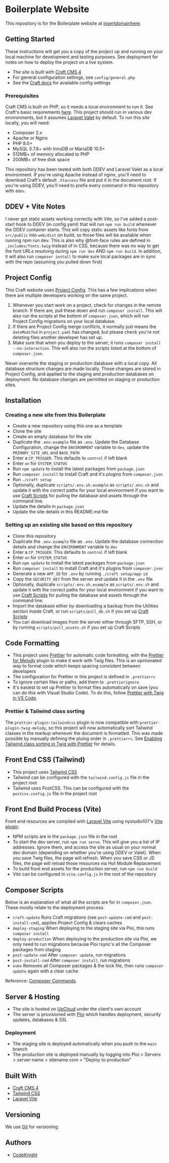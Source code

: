 # Boilerplate Website

This repository is for the Boilerplate website at [insertdomainhere](https://insertdomainhere).

## Getting Started

These instructions will get you a copy of the project up and running on your local machine for development and testing purposes. See deployment for notes on how to deploy the project on a live system.

-  The site is built with [Craft CMS 4](https://craftcms.com)
-  For general configuration settings, see `config/general.php`
-  See the [Craft docs](https://craftcms.com/docs/4.x/config/config-settings.html) for available config settings

### Prerequisites

Craft CMS is built on PHP, so it needs a local environment to run it. See Craft's basic requirements [here](https://craftcms.com/docs/4.x/requirements.html). This project should run in various dev environments, but it assumes [Laravel Valet](https://laravel-mix.com) by default. To run this site locally, you will need:

-  Composer 2.x
-  Apache or Nginx
-  PHP 8.0+
-  MySQL 5.7.8+ with InnoDB or MariaDB 10.5+
-  512MB+ of memory allocated to PHP
-  200MB+ of free disk space

This repository has been tested with both DDEV and Laravel Valet as a local environment. If you're using Apache instead of nginx, you'll need to download Craft's default `.htaccess` file and put it in the document root. If you're using DDEV, you'll need to prefix every command in this repository with `ddev`.

## DDEV + Vite Notes

I never got static assets working correctly with Vite, so I've added a post-start hook to DDEV (in config.yaml) that will run `npm run build` whenever the DDEV container starts. This will copy static assets like fonts from `src/public` into `web/dist` on build, so those files will be available when running npm run dev. This is also why @font-face rules are defined in `_includes/fonts.twig` instead of in CSS, because there was no way to get the font URLs resolving during `npm run dev` AND `npm run build`.
In addition, it will also run `composer install` to make sure local packages are in sync with the repo (assuming you pulled down first)

## Project Config

This Craft website uses [Project Config](https://craftcms.com/docs/4.x/project-config.html). This has a few implications when there are multiple developers working on the same project.

1. Whenever you start work on a project, check for changes in the remote branch. If there are, pull these down and run `composer install`. This will also run the scripts at the bottom of `composer.json`, which will run Project Config migrations on your local database.
2. If there are Project Config merge conflicts, it normally just means the `dateModifed` in `project.yaml` has changed, but please check you're not deleting files another developer has set up.
3. Make sure that when you deploy to the server, it runs `composer install --no-interaction`. This will also run the scripts listed at the bottom of `composer.json`.

Never overwrite the staging or production database with a local copy.
All database structure changes are made locally. Those changes are stored in Project Config, and applied to the staging and production databases on deployment. No database changes are permitted on staging or production sites.

## Installation

### Creating a new site from this Boilerplate

-  Create a new repository using this one as a template
-  Clone the site
-  Create an empty database for the site
-  Duplicate the `.env.example` file as `.env`. Update the Database Configuration, change the `ENVIRONMENT` variable to `dev`, update the `PRIMARY_SITE_URL` and `BASE_PATH`
-  Enter a `CP_TRIGGER`. This defaults to `control` if left blank
-  Enter `on` for `SYSTEM_STATUS`
-  Run `npm update` to install the latest packages from `package.json`
-  Run `composer install` to install Craft and it's plugins from `composer.json`
-  Run `./craft setup`
-  Optionally, duplicate `scripts/.env.sh.example` as `scripts/.env.sh` and update it with the correct paths for your local environment if you want to use [Craft Scripts](https://github.com/nystudio107/craft-scripts) for pulling the database and assets through the command line.
-  Update the details in `package.json`
-  Update the site details in this README.md file

### Setting up an existing site based on this repository

-  Clone this repository
-  Duplicate the `.env.example` file as `.env`. Update the database connection details and change the `ENVIRONMENT` variable to `dev`
-  Enter a `CP_TRIGGER`. This defaults to `control` if left blank
-  Enter `on` for `SYSTEM_STATUS`
-  Run `npm update` to install the latest packages from `package.json`
-  Run `composer install` to install Craft and it's plugins from `composer.json`
-  Generate a new `APP_ID` for `.env` by running `./craft setup/app-id`
-  Copy the `SECURITY_KEY` from the server and update it in the `.env` file.
-  Optionally, duplicate `scripts/.env.sh.example` as `scripts/.env.sh` and update it with the correct paths for your local environment if you want to use [Craft Scripts](https://github.com/nystudio107/craft-scripts) for pulling the database and assets through the command line.
-  Import the database either by downloading a backup from the Utilities section inside Craft, or run `scripts/pull_db.sh` if you set up [Craft Scripts](https://github.com/nystudio107/craft-scripts)
-  You can download images from the server either through SFTP, SSH, or by running `scripts/pull_assets.sh` if you set up Craft Scripts

## Code Formatting

-  This project uses [Prettier](https://prettier.io) for automatic code formatting, with the [Prettier for Melody](https://github.com/trivago/prettier-plugin-twig-melody) plugin to make it work with Twig files. This is an opinionated way to format code which keeps spacing consistent between developers
-  The configuration for Prettier in this project is defined in `.prettierrc`
-  To ignore certain files or paths, add them to `.prettierignore`
-  It's easiest to set up Prettier to format files automatically on save (you can do this with Visual Studio Code). To do this, follow [Prettier with Twig in VS Code](https://codeknight.co.uk/blog/getting-prettier-working-with-twig-craft-cms).

### Prettier & Tailwind class sorting

The `prettier-plugin-tailwindcss` plugin is now compatible with `prettier-plugin-twig-melody`, so this project will now automatically sort Tailwind classes in the markup whenever the document is formatted. This was made possible by manually defining the pluing order in `.prettierrc`. See [Enabling Tailwind class sorting in Twig with Prettier](https://codeknight.co.uk/blog/enabling-prettier-class-sorting-in-twig-with-prettier) for details.

## Front End CSS (Tailwind)

-  This project uses [Tailwind CSS](https://tailwindcss.com)
-  Tailwind can be configured with the `tailwind.config.js` file in the project root
-  Tailwind uses PostCSS. This can be configured with the `postcss.config.js` file in the project root

## Front End Build Process (Vite)

Front end resources are compiled with [Laravel Vite](https://laravel.com/docs/10.x/vite) using nystudio107's [Vite plugin](https://nystudio107.com/docs/vite/).

-  NPM scripts are in the `package.json` file in the root
-  To start the dev server, run `npm run serve`. This will give you a list of IP addresses. Ignore them, and access the site as usual on your normal dev domain (depending on whether you're using DDEV or Valet). When you save Twig files, the page will refresh. When you save CSS or JS files, the page will reload those resources via Hot Module Replacement
-  To build front end assets for the production server, run `npm run build`
-  Vite can be configured in `vite.config.js` in the root of the repository

## Composer Scripts

Below is an explanation of what all the scripts are for in `composer.json`. These mostly relate to the deployment process.

-  `craft-update` Runs Craft migrations (see `post-update-cmd` and `post-install-cmd`), applies Project Config & clears caches
-  `deploy-staging` When deploying to the staging site via Ploi, this runs `composer install`
-  `deploy-production` When deploying to the production site via Ploi, we only need to run migrations because Ploi rsync's all the Composer packages from staging
-  `post-update-cmd` After `composer update`, run migrations
-  `post-install-cmd` After `composer install`, run migrations
-  `nuke` Removes all Composer packages & the lock file, then runs `composer update` again with a clear cache

Reference: [Composer Commands](https://getcomposer.org/doc/articles/scripts).

## Server & Hosting

-  The site is hosted on [UpCloud](https://upcloud.com/) under the client's own account
-  The server is provisioned with [Ploi](https://ploi.io) which handles deployment, security updates, databases & SSL

### Deployment

-  The staging site is deployed automatically when you push to the `main` branch
-  The production site is deployed manually by logging into Ploi > Servers > server-name > sitename.com > "Deploy to production"

## Built With

-  [Craft CMS 4](https://craftcms.com)
-  [Tailwind CSS](https://tailwindcss.com)
-  [Laravel Vite](https://laravel.com/docs/10.x/vite)

## Versioning

We use [Git](https://git-scm.com) for versioning.

## Authors

-  [CodeKnight](https://codeknight.co.uk)
